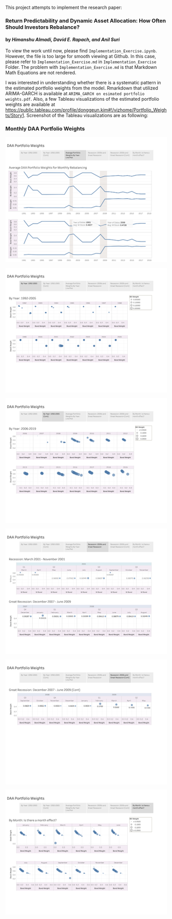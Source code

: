 
This project attempts to implement the research paper:
### Return Predictability and Dynamic Asset Allocation: How Often Should Investors Rebalance?
#### by _Himanshu Almadi, David E. Rapach, and Anil Suri_

To view the work until now, please find `Implementation_Exercise.ipynb`.
However, the file is too large for smooth viewing at Github.
In this case, please refer to `Implementation_Exercise.md` in `Implementation_Exercise` Folder.
The problem with `Implementation_Exercise.md` is that Markdown Math Equations are not rendered.

I was interested in understanding whether there is a systematic pattern in the estimated portfolio weights from the model. Rmarkdown that utilized ARIMA-GARCH is available at `ARIMA_GARCH on esimated portfolio weights.pdf`. Also, a few Tableau visualizations of the estimated portfolio weights are available at https://public.tableau.com/profile/donggeun.kim#!/vizhome/Portfolio_Weights/Story1.
Screenshot of the Tableau visualizations are as following:


### Monthly DAA Portfolio Weights


![image](./image/Story1_1.png)

![image](./image/Story1_2.png)

![image](./image/Story1_3.png)

![image](./image/Story1_4.png)

![image](./image/Story1_5.png)

![image](./image/Story1_6.png)


